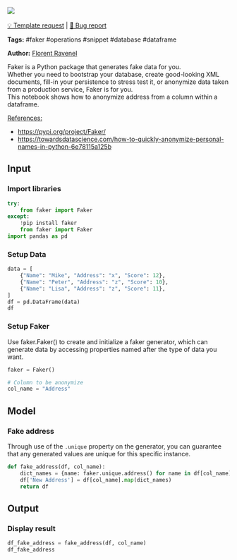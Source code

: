 <a href="https://app.naas.ai/user-redirect/naas/downloader?url=https://raw.githubusercontent.com/jupyter-naas/awesome-notebooks/master/Faker/Faker_Anonymize_Address_from_dataframe.ipynb" target="_parent"><img src="https://naasai-public.s3.eu-west-3.amazonaws.com/open_in_naas.svg"/></a><br><br><a href="https://github.com/jupyter-naas/awesome-notebooks/issues/new?assignees=&labels=&template=template-request.md&title=Tool+-+Action+of+the+notebook+">💡 Template request</a> | <a href="https://github.com/jupyter-naas/awesome-notebooks/issues/new?assignees=&labels=&template=bug_report.md&title=Faker+-+Anonymize+Address+from+dataframe:+Error+short+description">🚨 Bug report</a>

**Tags:** #faker #operations #snippet #database #dataframe

**Author:** [Florent Ravenel](https://www.linkedin.com/in/florent-ravenel/)

Faker is a Python package that generates fake data for you.<br>
Whether you need to bootstrap your database, create good-looking XML documents, fill-in your persistence to stress test it, or anonymize data taken from a production service, Faker is for you.<br>
This notebook shows how to anonymize address from a column within a dataframe.

<u>References:</u>
- https://pypi.org/project/Faker/
- https://towardsdatascience.com/how-to-quickly-anonymize-personal-names-in-python-6e78115a125b

## Input

### Import libraries


```python
try:
    from faker import Faker
except:
    !pip install faker
    from faker import Faker
import pandas as pd
```

### Setup Data


```python
data = [
    {"Name": "Mike", "Address": "x", "Score": 12},
    {"Name": "Peter", "Address": "z", "Score": 10},
    {"Name": "Lisa", "Address": "z", "Score": 11},
]
df = pd.DataFrame(data)
df
```

### Setup Faker
Use faker.Faker() to create and initialize a faker generator, which can generate data by accessing properties named after the type of data you want.


```python
faker = Faker()

# Column to be anonymize
col_name = "Address"
```

## Model

### Fake address
Through use of the `.unique` property on the generator, you can guarantee that any generated values are unique for this specific instance.


```python
def fake_address(df, col_name):
    dict_names = {name: faker.unique.address() for name in df[col_name].unique()}
    df['New Address'] = df[col_name].map(dict_names)
    return df
```

## Output

### Display result


```python
df_fake_address = fake_address(df, col_name)
df_fake_address
```
